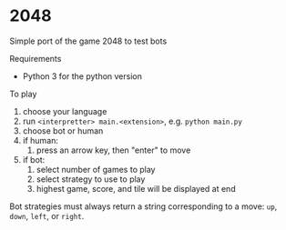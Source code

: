 # 2048
Simple port of the game 2048 to test bots

Requirements
* Python 3 for the python version

To play
1. choose your language
2. run `<interpretter> main.<extension>`, e.g. `python main.py`
3. choose bot or human
4. if human:
    1. press an arrow key, then "enter" to move
5. if bot:
    1. select number of games to play
    2. select strategy to use to play
    3. highest game, score, and tile will be displayed at end

Bot strategies must always return a string corresponding to a move: `up`, `down`, `left`, or `right`.